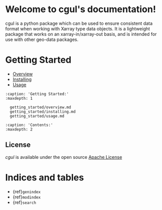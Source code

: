 # Welcome to cgul's documentation!

cgul is a python package which can be used to ensure consistent data format when working with Xarray type data objects. It is a lightweight package that works on an xarray-in/xarray-out basis, and is intended for use with other geo-data packages.

# Getting Started

- [Overview](../getting_started/overview)
- [Installing](../getting_started/installing)
- [Usage](../getting_started/usage)

```{toctree}
:caption: 'Getting Started:'
:maxdepth: 1

  getting_started/overview.md
  getting_started/installing.md
  getting_started/usage.md
```

```{toctree}
:caption: 'Contents:'
:maxdepth: 2
```

## License

*cgul* is available under the open source [Apache License](http://www.apache.org/licenses/LICENSE-2.0.html)

# Indices and tables

- {ref}`genindex`
- {ref}`modindex`
- {ref}`search`
